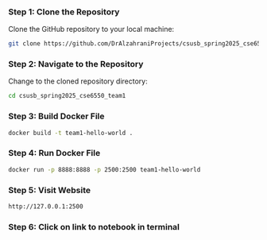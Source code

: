 ### Step 1: Clone the Repository
Clone the GitHub repository to your local machine:  
```bash
git clone https://github.com/DrAlzahraniProjects/csusb_spring2025_cse6550_team1
```

### Step 2: Navigate to the Repository
Change to the cloned repository directory:  
```bash
cd csusb_spring2025_cse6550_team1
```

### Step 3: Build Docker File
```bash
docker build -t team1-hello-world .
```

### Step 4: Run Docker File
```bash
docker run -p 8888:8888 -p 2500:2500 team1-hello-world
```

### Step 5: Visit Website
```bash
http://127.0.0.1:2500
```

### Step 6: Click on link to notebook in terminal